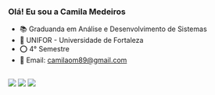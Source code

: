 ### Olá! Eu sou a Camila Medeiros

- 📚 Graduanda em Análise e Desenvolvimento de Sistemas
- 🏢 UNIFOR - Universidade de Fortaleza
- ⭕ 4° Semestre
- 📧 Email: camilaom89@gmail.com
   
 ##
  
<div>
  <a href="https://www.linkedin.com/in/milaink/" target="_blank"><img src="https://img.shields.io/badge/-LinkedIn-%230077B5?style=for-the-badge&logo=linkedin&logoColor=white" target="_blank"></a> 
<a href="https://www.instagram.com/milaink/" target="_blank"><img src="https://img.shields.io/badge/Instagram-E4405F?style=for-the-badge&logo=instagram&logoColor=white" target="_blank"></a> 
<a href="https://www.behance.net/srtacami" target="_blank"><img src="https://aleen42.github.io/badges/src/behance.svg" target="_blank"></a> 
</div>

